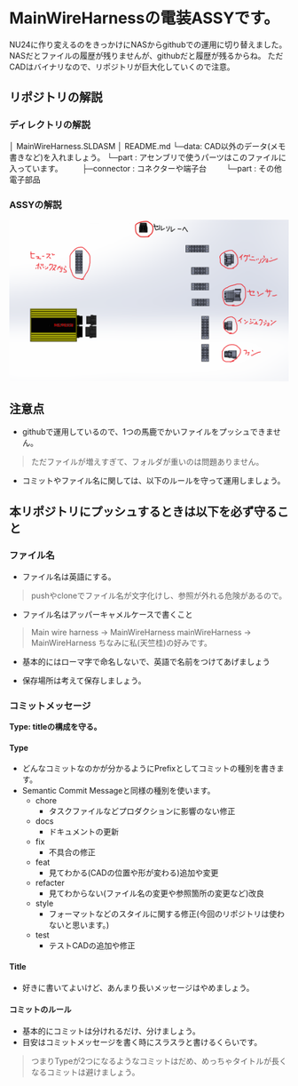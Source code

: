 # MainWireHarnessの電装ASSYです。
NU24に作り変えるのをきっかけにNASからgithubでの運用に切り替えました。
NASだとファイルの履歴が残りませんが、githubだと履歴が残るからね。
ただCADはバイナリなので、リポジトリが巨大化していくので注意。

## リポジトリの解説
### ディレクトリの解説
│  MainWireHarness.SLDASM 
│  README.md
└─data: CAD以外のデータ(メモ書きなど)を入れましょう。
└─part : アセンブリで使うパーツはこのファイルに入っています。
&nbsp;&nbsp; &nbsp; &nbsp; &nbsp;├─connector : コネクターや端子台
&nbsp;&nbsp; &nbsp; &nbsp; &nbsp;└─part : その他電子部品

### ASSYの解説
![alt image](data/circuit.png)

## 注意点
* githubで運用しているので、1つの馬鹿でかいファイルをプッシュできません。  
>ただファイルが増えすぎて、フォルダが重いのは問題ありません。
* コミットやファイル名に関しては、以下のルールを守って運用しましょう。

## 本リポジトリにプッシュするときは以下を必ず守ること
### ファイル名
* ファイル名は英語にする。
>pushやcloneでファイル名が文字化けし、参照が外れる危険があるので。

* ファイル名はアッパーキャメルケースで書くこと
>Main wire harness → MainWireHarness
>mainWireHarness → MainWireHarness
>ちなみに私(天竺桂)の好みです。

* 基本的にはローマ字で命名しないで、英語で名前をつけてあげましょう

* 保存場所は考えて保存しましょう。

### コミットメッセージ
**Type: titleの構成を守る。**

#### Type
* どんなコミットなのかが分かるようにPrefixとしてコミットの種別を書きます。
* Semantic Commit Messageと同様の種別を使います。
  * chore
    * タスクファイルなどプロダクションに影響のない修正
  * docs
    * ドキュメントの更新
  * fix
    * 不具合の修正
  * feat
    * 見てわかる(CADの位置や形が変わる)追加や変更
  * refacter
    * 見てわからない(ファイル名の変更や参照箇所の変更など)改良
  * style
    * フォーマットなどのスタイルに関する修正(今回のリポジトリは使わないと思います。)
  * test
    * テストCADの追加や修正

#### Title
* 好きに書いてよいけど、あんまり長いメッセージはやめましょう。

#### コミットのルール
* 基本的にコミットは分けれるだけ、分けましょう。
* 目安はコミットメッセージを書く時にスラスラと書けるくらいです。
>つまりTypeが2つになるようなコミットはだめ、めっちゃタイトルが長くなるコミットは避けましょう。

